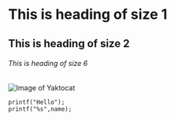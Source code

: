 # This is heading of size 1
## This is heading of size 2
###### This is heading of size 6
![Image of Yaktocat](https://octodex.github.com/images/yaktocat.png)
```
printf("Hello");
printf("%s",name);
```
